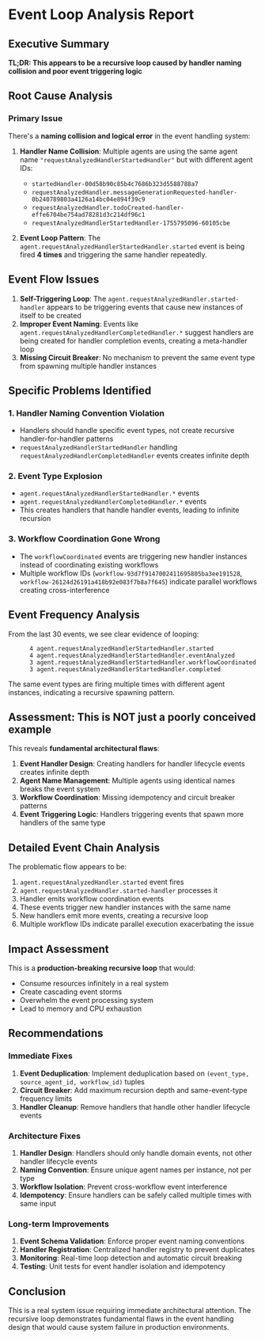 # Event Loop Analysis Report

## Executive Summary

**TL;DR: This appears to be a recursive loop caused by handler naming collision and poor event triggering logic**

## Root Cause Analysis

### Primary Issue
There's a **naming collision and logical error** in the event handling system:

1. **Handler Name Collision**: Multiple agents are using the same agent name `"requestAnalyzedHandlerStartedHandler"` but with different agent IDs:
   - `startedHandler-00d58b90c85b4c7686b323d5588788a7`
   - `requestAnalyzedHandler.messageGenerationRequested-handler-0b240789803a4126a14bc04e894f39c9`
   - `requestAnalyzedHandler.todoCreated-handler-effe6704be754ad78281d3c214df96c1`
   - `requestAnalyzedHandlerStartedHandler-1755795096-60105cbe`

2. **Event Loop Pattern**: The `agent.requestAnalyzedHandlerStartedHandler.started` event is being fired **4 times** and triggering the same handler repeatedly.

## Event Flow Issues

1. **Self-Triggering Loop**: The `agent.requestAnalyzedHandler.started-handler` appears to be triggering events that cause new instances of itself to be created
2. **Improper Event Naming**: Events like `agent.requestAnalyzedHandlerCompletedHandler.*` suggest handlers are being created for handler completion events, creating a meta-handler loop
3. **Missing Circuit Breaker**: No mechanism to prevent the same event type from spawning multiple handler instances

## Specific Problems Identified

### 1. Handler Naming Convention Violation
- Handlers should handle specific event types, not create recursive handler-for-handler patterns
- `requestAnalyzedHandlerStartedHandler` handling `requestAnalyzedHandlerCompletedHandler` events creates infinite depth

### 2. Event Type Explosion
- `agent.requestAnalyzedHandlerStartedHandler.*` events
- `agent.requestAnalyzedHandlerCompletedHandler.*` events
- This creates handlers that handle handler events, leading to infinite recursion

### 3. Workflow Coordination Gone Wrong
- The `workflowCoordinated` events are triggering new handler instances instead of coordinating existing workflows
- Multiple workflow IDs (`workflow-93d7f9147002411695805ba3ee191528`, `workflow-26124d26191a418b92e083f7b8a7f645`) indicate parallel workflows creating cross-interference

## Event Frequency Analysis

From the last 30 events, we see clear evidence of looping:

```
      4 agent.requestAnalyzedHandlerStartedHandler.started
      4 agent.requestAnalyzedHandlerStartedHandler.eventAnalyzed
      3 agent.requestAnalyzedHandlerStartedHandler.workflowCoordinated
      3 agent.requestAnalyzedHandlerStartedHandler.completed
```

The same event types are firing multiple times with different agent instances, indicating a recursive spawning pattern.

## Assessment: **This is NOT just a poorly conceived example**

This reveals **fundamental architectural flaws**:

1. **Event Handler Design**: Creating handlers for handler lifecycle events creates infinite depth
2. **Agent Name Management**: Multiple agents using identical names breaks the event system
3. **Workflow Coordination**: Missing idempotency and circuit breaker patterns
4. **Event Triggering Logic**: Handlers triggering events that spawn more handlers of the same type

## Detailed Event Chain Analysis

The problematic flow appears to be:

1. `agent.requestAnalyzedHandler.started` event fires
2. `agent.requestAnalyzedHandler.started-handler` processes it
3. Handler emits workflow coordination events
4. These events trigger new handler instances with the same name
5. New handlers emit more events, creating a recursive loop
6. Multiple workflow IDs indicate parallel execution exacerbating the issue

## Impact Assessment

This is a **production-breaking recursive loop** that would:
- Consume resources infinitely in a real system
- Create cascading event storms
- Overwhelm the event processing system
- Lead to memory and CPU exhaustion

## Recommendations

### Immediate Fixes
1. **Event Deduplication**: Implement deduplication based on `(event_type, source_agent_id, workflow_id)` tuples
2. **Circuit Breaker**: Add maximum recursion depth and same-event-type frequency limits
3. **Handler Cleanup**: Remove handlers that handle other handler lifecycle events

### Architecture Fixes
1. **Handler Design**: Handlers should only handle domain events, not other handler lifecycle events
2. **Naming Convention**: Ensure unique agent names per instance, not per type
3. **Workflow Isolation**: Prevent cross-workflow event interference
4. **Idempotency**: Ensure handlers can be safely called multiple times with same input

### Long-term Improvements
1. **Event Schema Validation**: Enforce proper event naming conventions
2. **Handler Registration**: Centralized handler registry to prevent duplicates
3. **Monitoring**: Real-time loop detection and automatic circuit breaking
4. **Testing**: Unit tests for event handler isolation and idempotency

## Conclusion

This is a real system issue requiring immediate architectural attention. The recursive loop demonstrates fundamental flaws in the event handling design that would cause system failure in production environments.